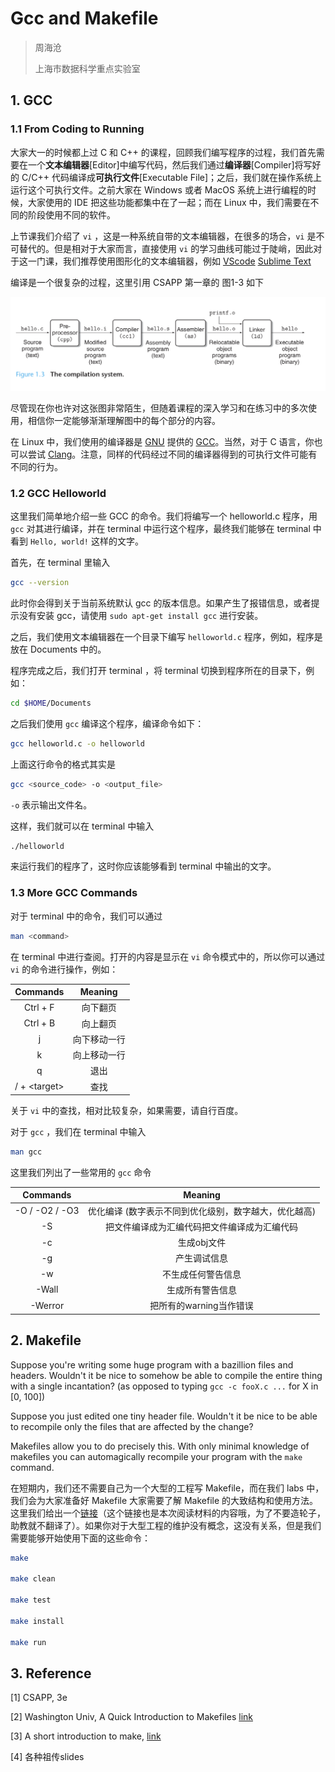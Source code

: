 # Gcc and Makefile

> 周海沧
>
> 上海市数据科学重点实验室



## 1. GCC

### 1.1 From Coding to Running

大家大一的时候都上过 C 和 C++ 的课程，回顾我们编写程序的过程，我们首先需要在一个**文本编辑器**[Editor]中编写代码，然后我们通过**编译器**[Compiler]将写好的 C/C++ 代码编译成**可执行文件**[Executable File]；之后，我们就在操作系统上运行这个可执行文件。之前大家在 Windows 或者 MacOS 系统上进行编程的时候，大家使用的 IDE 把这些功能都集中在了一起；而在 Linux 中，我们需要在不同的阶段使用不同的软件。

上节课我们介绍了 `vi` ，这是一种系统自带的文本编辑器，在很多的场合，`vi` 是不可替代的。但是相对于大家而言，直接使用 `vi` 的学习曲线可能过于陡峭，因此对于这一门课，我们推荐使用图形化的文本编辑器，例如 [VScode](https://code.visualstudio.com)  [Sublime Text](https://www.sublimetext.com) 

编译是一个很复杂的过程，这里引用 CSAPP 第一章的 图1-3 如下

<img src="./compile.png">

尽管现在你也许对这张图非常陌生，但随着课程的深入学习和在练习中的多次使用，相信你一定能够渐渐理解图中的每个部分的内容。

在 Linux 中，我们使用的编译器是 [GNU](gnu.org) 提供的 [GCC](https://gcc.gnu.org)。当然，对于 C 语言，你也可以尝试 [Clang](http://clang.llvm.org)。注意，同样的代码经过不同的编译器得到的可执行文件可能有不同的行为。

### 1.2 GCC Helloworld

这里我们简单地介绍一些 GCC 的命令。我们将编写一个 helloworld.c 程序，用 `gcc` 对其进行编译，并在 terminal 中运行这个程序，最终我们能够在 terminal 中看到 `Hello, world!` 这样的文字。

首先，在 terminal 里输入

```bash
gcc --version
```

此时你会得到关于当前系统默认 gcc 的版本信息。如果产生了报错信息，或者提示没有安装 gcc，请使用 `sudo apt-get install gcc` 进行安装。

之后，我们使用文本编辑器在一个目录下编写 `helloworld.c` 程序，例如，程序是放在 Documents 中的。

程序完成之后，我们打开 terminal ，将 terminal 切换到程序所在的目录下，例如：

```bash
cd $HOME/Documents
```

之后我们使用 `gcc` 编译这个程序，编译命令如下：

```bash
gcc helloworld.c -o helloworld
```

上面这行命令的格式其实是

```bash
gcc <source_code> -o <output_file>
```

`-o` 表示输出文件名。

这样，我们就可以在 terminal 中输入

```bash
./helloworld
```

来运行我们的程序了，这时你应该能够看到 terminal 中输出的文字。

### 1.3 More GCC Commands

对于 terminal 中的命令，我们可以通过

```bash
man <command>
```

在 terminal 中进行查阅。打开的内容是显示在 `vi` 命令模式中的，所以你可以通过 `vi` 的命令进行操作，例如：

| Commands | Meaning |
| :------: | :-------: |
| Ctrl + F | 向下翻页 |
| Ctrl + B | 向上翻页 |
| j | 向下移动一行 |
| k | 向上移动一行 |
| q | 退出 |
| / + \<target\> | 查找 |

关于 `vi` 中的查找，相对比较复杂，如果需要，请自行百度。

对于 `gcc` ，我们在 terminal 中输入

```bash
man gcc
```

这里我们列出了一些常用的 `gcc` 命令

| Commands | Meaning |
| :--------: | :-------: |
| -O / -O2 / -O3 | 优化编译 (数字表示不同到优化级别，数字越大，优化越高) |
| -S | 把文件编译成为汇编代码把文件编译成为汇编代码 |
| -c | 生成obj文件 |
| -g | 产生调试信息 |
| -w | 不生成任何警告信息 |
| -Wall | 生成所有警告信息 |
| -Werror | 把所有的warning当作错误 |



## 2. Makefile

Suppose you're writing some huge program with a bazillion files and headers. Wouldn't it be nice to somehow be able to compile the entire thing with a single incantation? (as opposed to typing `gcc -c fooX.c ...` for X in [0, 100])

Suppose you just edited one tiny header file. Wouldn't it be nice to be able to recompile only the files that are affected by the change?

Makefiles allow you to do precisely this. With only minimal knowledge of makefiles you can automagically recompile your program with the `make` command.

在短期内，我们还不需要自己为一个大型的工程写 Makefile，而在我们 labs 中，我们会为大家准备好 Makefile 大家需要了解 Makefile 的大致结构和使用方法。这里我们给出一个[链接](http://matt.might.net/articles/intro-to-make/)（这个链接也是本次阅读材料的内容哦，为了不要造轮子，助教就不翻译了）。如果你对于大型工程的维护没有概念，这没有关系，但是我们需要能够开始使用下面的这些命令：

```bash
make

make clean

make test

make install

make run
```



## 3. Reference

[1] CSAPP, 3e

[2] Washington Univ, A Quick Introduction to Makefiles [link](https://courses.cs.washington.edu/courses/cse451/99wi/Section/makeintro.html) 

[3] A short introduction to make, [link](http://matt.might.net/articles/intro-to-make/) 

[4] 各种祖传slides